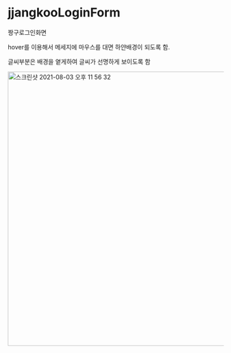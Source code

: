 # jjangkooLoginForm
짱구로그인화면

hover를 이용해서 메세지에 마우스를 대면 하얀배경이 되도록 함.

글씨부분은 배경을 옅게하여 글씨가 선명하게 보이도록 함

<img width="640" alt="스크린샷 2021-08-03 오후 11 56 32" src="https://user-images.githubusercontent.com/66232436/128037718-04b16324-35af-4bd3-b4af-fa5308d52e3c.png">

